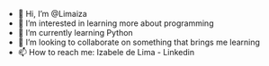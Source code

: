 - 👋 Hi, I’m @Limaiza
- 👀 I’m interested in learning more about programming
- 🌱 I’m currently learning Python
- 💞️ I’m looking to collaborate on something that brings me learning
- 📫 How to reach me: Izabele de Lima - Linkedin

<!---
Limaiza/Limaiza is a ✨ special ✨ repository because its `README.md` (this file) appears on your GitHub profile.
You can click the Preview link to take a look at your changes.
--->
